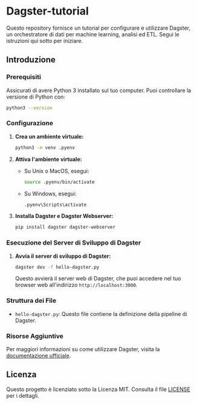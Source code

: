 # Dagster-tutorial

Questo repository fornisce un tutorial per configurare e utilizzare Dagster, un orchestratore di dati per machine learning, analisi ed ETL. Segui le istruzioni qui sotto per iniziare.

## Introduzione

### Prerequisiti

Assicurati di avere Python 3 installato sul tuo computer. Puoi controllare la versione di Python con:
```bash
python3 --version
```

### Configurazione

1. **Crea un ambiente virtuale:**

   ```bash
   python3 -m venv .pyenv
   ```

2. **Attiva l'ambiente virtuale:**

   - Su Unix o MacOS, esegui:
     ```bash
     source .pyenv/bin/activate
     ```
   - Su Windows, esegui:
     ```bash
     .pyenv\Scripts\activate
     ```

3. **Installa Dagster e Dagster Webserver:**

   ```bash
   pip install dagster dagster-webserver
   ```

### Esecuzione del Server di Sviluppo di Dagster

1. **Avvia il server di sviluppo di Dagster:**

   ```bash
   dagster dev -f hello-dagster.py
   ```

   Questo avvierà il server web di Dagster, che puoi accedere nel tuo browser web all'indirizzo `http://localhost:3000`.

### Struttura dei File

- `hello-dagster.py`: Questo file contiene la definizione della pipeline di Dagster.

### Risorse Aggiuntive

Per maggiori informazioni su come utilizzare Dagster, visita la [documentazione ufficiale](https://docs.dagster.io/).

## Licenza

Questo progetto è licenziato sotto la Licenza MIT. Consulta il file [LICENSE](LICENSE) per i dettagli.
